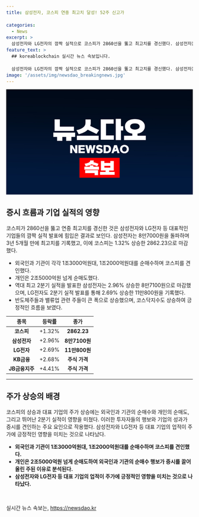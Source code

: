 ```yaml
---
title: 삼성전자, 코스피 연중 최고치 달성! 52주 신고가

categories:
  - News
excerpt: >
  삼성전자와 LG전자의 깜짝 실적으로 코스피가 2860선을 뚫고 최고치를 경신했다. 삼성전자는 3년 5개월 만에 8만7000원을 돌파하며 최고치를 기록했고, 2분기 영업이익도 10조원대로 시장을 놀라게 했다. 이에 외국인과 기관이 대규모 순매수를 하며 지수를 견인했고, 국내 주요 기업들의 주가 또한 상승했다. 또한, 강세를 보인 반도체주와 밸류업 관련 주들이 시장을 끌어올렸다.
feature_text: >
  ## koreablockchain 실시간 뉴스 속보입니다.

  삼성전자와 LG전자의 깜짝 실적으로 코스피가 2860선을 뚫고 최고치를 경신했다. 삼성전자는 3년 5개월 만에 8만7000원을 돌파하며 최고치를 기록했고, 2분기 영업이익도 10조원대로 시장을 놀라게 했다. 이에 외국인과 기관이 대규모 순매수를 하며 지수를 견인했고, 국내 주요 기업들의 주가 또한 상승했다. 또한, 강세를 보인 반도체주와 밸류업 관련 주들이 시장을 끌어올렸다.
image: '/assets/img/newsdao_breakingnews.jpg'
---
```


<p><img src="/assets/img/newsdao_breakingnews.jpg" alt="koreablockchain 속보" /></p>

<h2 data-ke-size="size26">증시 흐름과 기업 실적의 영향</h2>

<p data-ke-size="size16">코스피가 2860선을 뚫고 연중 최고치를 경신한 것은 삼성전자와 LG전자 등 대표적인 기업들의 깜짝 실적 발표에 힘입은 결과로 보인다. 삼성전자는 8만7000원을 돌파하며 3년 5개월 만에 최고치를 기록했고, 이에 코스피는 1.32% 상승한 2862.23으로 마감했다.</p>

<ul>
<li>외국인과 기관이 각각 1조3000억원대, 1조2000억원대를 순매수하며 코스피를 견인했다.</li>
<li>개인은 2조5000억원 넘게 순매도했다.</li>
<li>역대 최고 2분기 실적을 발표한 삼성전자는 2.96% 상승한 8만7100원으로 마감했으며, LG전자도 2분기 실적 발표를 통해 2.69% 상승한 11만800원을 기록했다.</li>
<li>반도체주들과 밸류업 관련 주들이 큰 폭으로 상승했으며, 코스닥지수도 상승하여 긍정적인 흐름을 보였다.</li>
</ul>

<table>
<thead>
<tr>
<th style="text-align: center;">종목</th>
<th style="text-align: center;">등락률</th>
<th style="text-align: center;">종가</th>
</tr>
</thead>
<tbody>
<tr>
<td style="text-align: center;"><b>코스피</b></td>
<td style="text-align: center;">+1.32%</td>
<td style="text-align: center;"><b>2862.23</b></td>
</tr>
<tr>
<td style="text-align: center;"><b>삼성전자</b></td>
<td style="text-align: center;">+2.96%</td>
<td style="text-align: center;"><b>8만7100원</b></td>
</tr>
<tr>
<td style="text-align: center;"><b>LG전자</b></td>
<td style="text-align: center;">+2.69%</td>
<td style="text-align: center;"><b>11만800원</b></td>
</tr>
<tr>
<td style="text-align: center;"><b>KB금융</b></td>
<td style="text-align: center;">+2.68%</td>
<td style="text-align: center;"><b>주식 가격</b></td>
</tr>
<tr>
<td style="text-align: center;"><b>JB금융지주</b></td>
<td style="text-align: center;">+4.41%</td>
<td style="text-align: center;"><b>주식 가격</b></td>
</tr>
</tbody>
</table>

<hr>

<h2 data-ke-size="size26">주가 상승의 배경</h2>

<p data-ke-size="size16">코스피의 상승과 대표 기업의 주가 상승에는 외국인과 기관의 순매수와 개인의 순매도, 그리고 뛰어난 2분기 실적이 영향을 미쳤다. 이러한 투자자들의 행보와 기업의 성과가 증시를 견인하는 주요 요인으로 작용했다. 삼성전자와 LG전자 등 대표 기업의 업적이 주가에 긍정적인 영향을 미치는 것으로 나타났다.</p>

<ul>
<li><b>외국인과 기관이 1조3000억원대, 1조2000억원대를 순매수하며 코스피를 견인했다.</b></li>
<li><b>개인은 2조5000억원 넘게 순매도하여 외국인과 기관의 순매수 행보가 증시를 끌어올린 주된 이유로 분석된다.</b></li>
<li><b>삼성전자와 LG전자 등 대표 기업의 업적이 주가에 긍정적인 영향을 미치는 것으로 나타났다.</b></li>
</ul>

<p data-ke-size="size16">&nbsp;</p>
실시간 뉴스 속보는, <a href="https://newsdao.kr" rel="dofollow">https://newsdao.kr</a>


